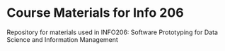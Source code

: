 # Course Materials for Info 206

Repository for materials used in INFO206: Software Prototyping for Data Science and Information Management
